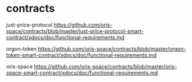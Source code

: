 # contracts
just-price-protocol
https://github.com/oris-space/contracts/blob/master/just-price-protocol-smart-contract/xdocs/doc/functional-requirements.md

orgon-token
https://github.com/oris-space/contracts/blob/master/orgon-token-smart-contract/xdocs/doc/functional-requirements.md

oris-space
https://github.com/oris-space/contracts/blob/master/oris-space-smart-contract/xdocs/doc/functional-requirements.md
